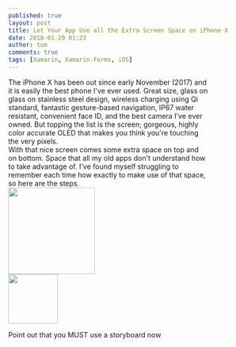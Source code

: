 ```yaml
---
published: true
layout: post
title: Let Your App Use all the Extra Screen Space on iPhone X
date: 2018-01-20 01:23
author: tom
comments: true
tags: [Xamarin, Xamarin.Forms, iOS]
---
```

<div>
    <div style="display: inline-block; width: 80%; vertical-align: top;">The iPhone X has been out since early November (2017) and it is easily the best phone I've ever used. Great size, glass on glass on stainless steel design, wireless charging using Qi standard, fantastic gesture-based navigation, IP67 water resistant, convenient face ID, and the best camera I've ever owned. But topping the list is the screen; gorgeous, highly color accurate OLED that makes you think you're touching the very pixels. <br/>
    With that nice screen comes some extra space on top and on bottom. Space that all my old apps don't understand how to take advantage of. I've found myself struggling to remember each time how exactly to make use of that space, so here are the steps.
    </div>
    <div style="display: inline-block;" align="top">
        <img src="{{site.baseurl}}/images/UseAllTheSpaceOniPhoneX/iphone-x.png" width="175" />  
    </div>
</div>


<img src="{{site.baseurl}}/images/UseAllTheSpaceOniPhoneX/iphone-x.png" style="width: 100px;"/>  





Point out that you MUST use a storyboard now